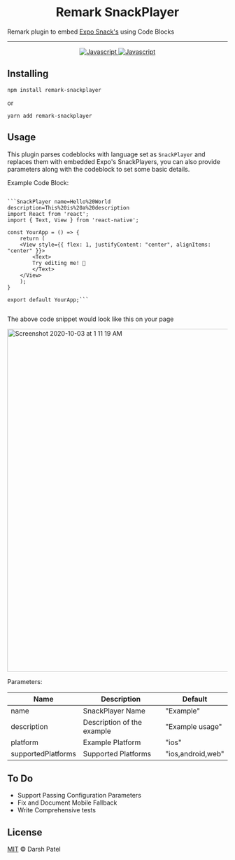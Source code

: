 <h1 align="center"> Remark SnackPlayer </h1>

Remark plugin to embed [Expo Snack's](https://snack.expo.io/) using Code Blocks

<hr>

<p align="center">

  <a href="https://dev-to-uploads.s3.amazonaws.com/i/2xg59r17v72yvqfb3wu5.jpg">
    <img src="https://forthebadge.com/images/badges/built-with-love.svg"
         alt="Javascript">
  </a>

  <a href="https://dev-to-uploads.s3.amazonaws.com/i/2xg59r17v72yvqfb3wu5.jpg">
    <img src="https://forthebadge.com/images/badges/made-with-javascript.svg"
         alt="Javascript">
  </a>
  
</p>

## Installing

`npm install remark-snackplayer`

or

`yarn add remark-snackplayer`

## Usage

This plugin parses codeblocks with language set as `SnackPlayer` and replaces them with embedded Expo's SnackPlayers, you can also provide parameters along with the codeblock to set some basic details.

Example Code Block:

````

```SnackPlayer name=Hello%20World description=This%20is%20a%20description
import React from 'react';
import { Text, View } from 'react-native';

const YourApp = () => {
    return (
    <View style={{ flex: 1, justifyContent: "center", alignItems: "center" }}>
        <Text>
        Try editing me! 🎉
        </Text>
    </View>
    );
}

export default YourApp;```


````

The above code snippet would look like this on your page

<img width="783" alt="Screenshot 2020-10-03 at 1 11 19 AM" src="https://user-images.githubusercontent.com/11258286/94963203-67de3500-0515-11eb-974a-a2289c0bfdc8.png">


Parameters:

| Name               | Description                | Default           |
| ------------------ | -------------------------- | ----------------- |
| name               | SnackPlayer Name           | "Example"         |
| description        | Description of the example | "Example usage"   |
| platform           | Example Platform           | "ios"             |
| supportedPlatforms | Supported Platforms        | "ios,android,web" |

## To Do

* Support Passing Configuration Parameters
* Fix and Document Mobile Fallback
* Write Comprehensive tests

## License

[MIT](./LICENSE) © Darsh Patel